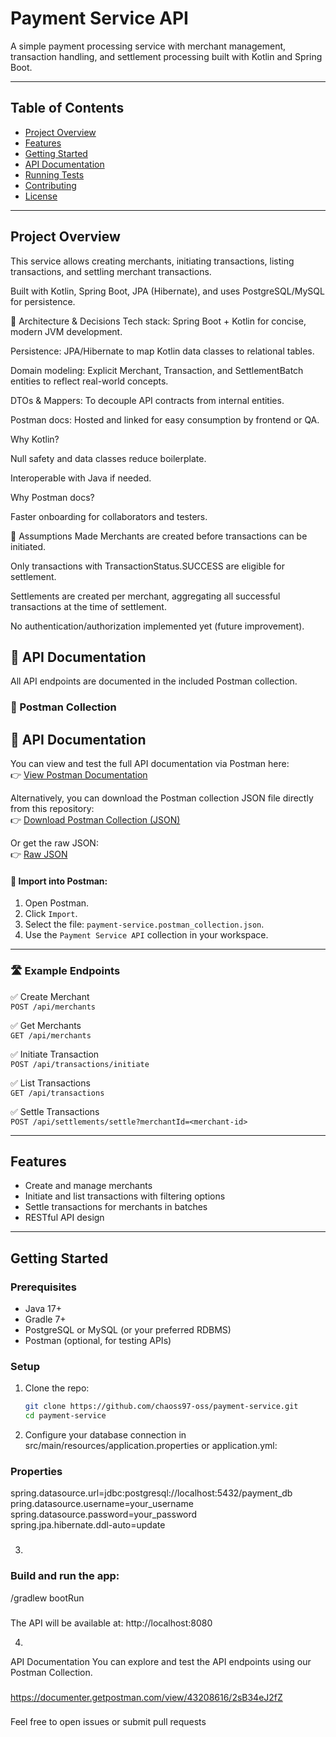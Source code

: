 # Payment Service API

A simple payment processing service with merchant management, transaction handling, and settlement processing built with Kotlin and Spring Boot.

---

## Table of Contents

- [Project Overview](#project-overview)
- [Features](#features)
- [Getting Started](#getting-started)
- [API Documentation](#api-documentation)
- [Running Tests](#running-tests)
- [Contributing](#contributing)
- [License](#license)

---

## Project Overview

This service allows creating merchants, initiating transactions, listing transactions, and settling merchant transactions.

Built with Kotlin, Spring Boot, JPA (Hibernate), and uses PostgreSQL/MySQL for persistence.


🧰 Architecture & Decisions
Tech stack: Spring Boot + Kotlin for concise, modern JVM development.

Persistence: JPA/Hibernate to map Kotlin data classes to relational tables.

Domain modeling: Explicit Merchant, Transaction, and SettlementBatch entities to reflect real-world concepts.

DTOs & Mappers: To decouple API contracts from internal entities.

Postman docs: Hosted and linked for easy consumption by frontend or QA.

Why Kotlin?

Null safety and data classes reduce boilerplate.

Interoperable with Java if needed.

Why Postman docs?

Faster onboarding for collaborators and testers.


📝 Assumptions Made
Merchants are created before transactions can be initiated.

Only transactions with TransactionStatus.SUCCESS are eligible for settlement.

Settlements are created per merchant, aggregating all successful transactions at the time of settlement.

No authentication/authorization implemented yet (future improvement).


## 🧪 API Documentation

All API endpoints are documented in the included Postman collection.

### 📄 Postman Collection

## 📄 API Documentation

You can view and test the full API documentation via Postman here:  
👉 [View Postman Documentation](https://documenter.getpostman.com/view/43208616/2sB34eJ2fZ)

Alternatively, you can download the Postman collection JSON file directly from this repository:  
👉 [Download Postman Collection (JSON)](https://github.com/chaos97-oss/payment-service/blob/main/postman/payment-service.postman_collection.json)

Or get the raw JSON:  
👉 [Raw JSON](https://github.com/chaos97-oss/payment-service/raw/main/postman/payment-service.postman_collection.json)


#### 🔗 Import into Postman:
1. Open Postman.
2. Click `Import`.
3. Select the file: `payment-service.postman_collection.json`.
4. Use the `Payment Service API` collection in your workspace.

---

### 🛣 Example Endpoints

✅ Create Merchant  
`POST /api/merchants`

✅ Get Merchants  
`GET /api/merchants`

✅ Initiate Transaction  
`POST /api/transactions/initiate`

✅ List Transactions  
`GET /api/transactions`

✅ Settle Transactions  
`POST /api/settlements/settle?merchantId=<merchant-id>`

---

## Features

- Create and manage merchants
- Initiate and list transactions with filtering options
- Settle transactions for merchants in batches
- RESTful API design

---

## Getting Started

### Prerequisites

- Java 17+
- Gradle 7+
- PostgreSQL or MySQL (or your preferred RDBMS)
- Postman (optional, for testing APIs)

### Setup

1. Clone the repo:

   ```bash
   git clone https://github.com/chaoss97-oss/payment-service.git
   cd payment-service

2. Configure your database connection in src/main/resources/application.properties or application.yml:



### Properties
  spring.datasource.url=jdbc:postgresql://localhost:5432/payment_db
  pring.datasource.username=your_username
  spring.datasource.password=your_password  
  spring.jpa.hibernate.ddl-auto=update
  
###


3. 
  
  ### Build and run the app:
  /gradlew bootRun
  ###
  The API will be available at: http://localhost:8080

4.
API Documentation
You can explore and test the API endpoints using our Postman Collection.
###
https://documenter.getpostman.com/view/43208616/2sB34eJ2fZ
###


Feel free to open issues or submit pull requests